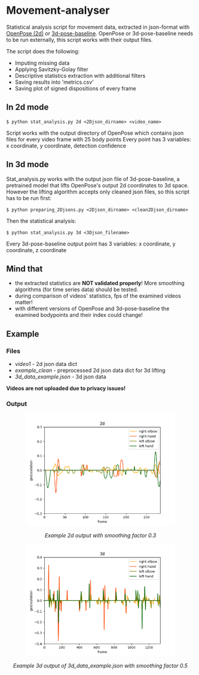 # Movement-analyser

Statistical analysis script for movement data, extracted in json-format with [OpenPose (2d)](https://github.com/CMU-Perceptual-Computing-Lab/openpose) or [3d-pose-baseline](https://github.com/una-dinosauria/3d-pose-baseline). OpenPose or 3d-pose-baseline needs to be run externally, this script works with their output files.

The script does the following:
- Imputing missing data
- Applying Savitzky-Golay filter
- Descriptive statistics extraction with additional filters
- Saving results into 'metrics.csv'
- Saving plot of signed dispositions of every frame

## In 2d mode
    $ python stat_analysis.py 2d <2Djson_dirname> <video_name>
Script works with the output directory of OpenPose which contains json files for every video frame with 25 body points
Every point has 3 variables: x coordinate, y coordinate, detection confidence
    
## In 3d mode
Stat_analysis.py works with the output json file of 3d-pose-baseline, a pretrained model that lifts OpenPose's output 2d coordinates to 3d space.
However the lifting algorithm accepts only cleaned json files, so this script has to be run first:

    $ python preparing_2Djsons.py <2Djson_dirname> <clean2Djson_dirname>

Then the statistical analysis:

    $ python stat_analysis.py 3d <3Djson_filename>

Every 3d-pose-baseline output point has 3 variables: x coordinate, y coordinate, z coordinate

## Mind that
- the extracted statistics are **NOT validated properly**! More smoothing algorithms (for time series data) should be tested.
- during comparison of videos' statistics, fps of the examined videos matter! 
- with different versions of OpenPose and 3d-pose-baseline the examined bodypoints and their index could change! 

## Example
### Files
- *video1* - 2d json data dict
- *example_clean* - preprocessed 2d json data dict for 3d lifting 
- *3d_data_example.json* - 3d json data

**Videos are not uploaded due to privacy issues!**

### Output

<p align="center"><img src="/Signed_avg_disp_2d_lany_exp03.png" width="400"/></p>
<p align="center"><i>Example 2d output with smoothing factor 0.3</i></p>


<p align="center"><img src="/Signed_avg_disp_3d.png" width="400"/></p>
<p align="center"><i>Example 3d output of 3d_data_example.json with smoothing factor 0.5</i></p>


